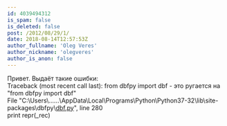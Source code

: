 ```yaml
---
id: 4039494312
is_spam: false
is_deleted: false
post: /2012/08/29/1/
date: 2018-08-14T12:57:53Z
author_fullname: 'Oleg Veres'
author_nickname: 'olegveres'
author_is_anon: false
---
```


<p>Привет. Выдаёт такие ошибки:<br>Traceback (most recent call last): from dbfpy import dbf - это ругается на "from dbfpy import dbf"<br>File "C:\Users\......\AppData\Local\Programs\Python\Python37-32\lib\site-packages\dbfpy\<a href="http://dbf.py" rel="nofollow noopener" title="dbf.py">dbf.py</a>", line 280<br>    print repr(_rec)</p>

